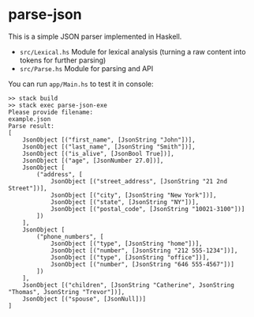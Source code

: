 # parse-json

This is a simple JSON parser implemented in Haskell.

- `src/Lexical.hs` Module for lexical analysis (turning a raw content into tokens for further parsing) 
- `src/Parse.hs` Module for parsing and API

You can run `app/Main.hs` to test it in console:

```
>> stack build
>> stack exec parse-json-exe
Please provide filename:
example.json
Parse result: 
[
    JsonObject [("first_name", [JsonString "John"])],
    JsonObject [("last_name", [JsonString "Smith"])],
    JsonObject [("is_alive", [JsonBool True])],
    JsonObject [("age", [JsonNumber 27.0])],
    JsonObject [
        ("address", [
            JsonObject [("street_address", [JsonString "21 2nd Street"])],
            JsonObject [("city", [JsonString "New York"])],
            JsonObject [("state", [JsonString "NY"])],
            JsonObject [("postal_code", [JsonString "10021-3100"])]
        ])
    ],
    JsonObject [
        ("phone_numbers", [
            JsonObject [("type", [JsonString "home"])],
            JsonObject [("number", [JsonString "212 555-1234"])],
            JsonObject [("type", [JsonString "office"])],
            JsonObject [("number", [JsonString "646 555-4567"])]
        ])
    ],
    JsonObject [("children", [JsonString "Catherine", JsonString "Thomas", JsonString "Trevor"])],
    JsonObject [("spouse", [JsonNull])]
]
```